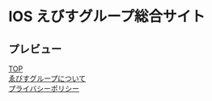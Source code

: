# IOS えびすグループ総合サイト  
  
## プレビュー
[TOP](https://eweb-ossy.github.io/ios_ebisu_sogo/dist/)  
[ゑびすグループについて](https://eweb-ossy.github.io/ios_ebisu_sogo/dist/about.html)  
[プライバシーポリシー](https://eweb-ossy.github.io/ios_ebisu_sogo/dist/privacypolicy.html)  